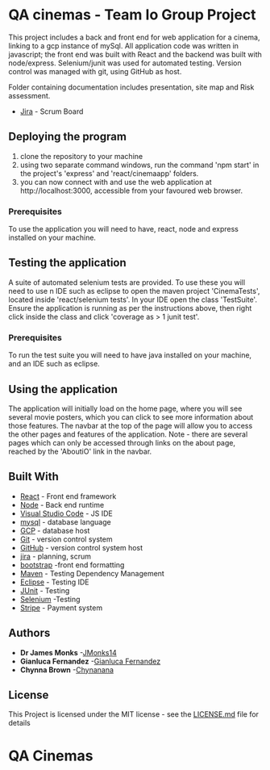 # QA cinemas - Team Io Group Project

This project includes a back and front end for web application for a cinema, linking to a gcp instance of mySql.
All application code was written in javascript; the front end was built with React and the backend was built with node/express.
Selenium/junit was used for automated testing. Version control was managed with git, using GitHub as host.

Folder containing documentation includes presentation, site map and Risk assessment.
* [Jira](https://jmonks.atlassian.net/secure/RapidBoard.jspa?rapidView=7&projectKey=IQC&view=planning&issueLimit=100) - Scrum Board

## Deploying the program

1) clone the repository to your machine
2) using two separate command windows, run the command 'npm start' in the project's 'express' and 'react/cinemaapp' folders.
3) you can now connect with and use the web application at http://localhost:3000, accessible from your favoured web browser.

### Prerequisites

To use the application you will need to have, react, node and express installed on your machine.

## Testing the application

A suite of automated selenium tests are provided. To use these you will need to use n IDE such as eclipse to open the maven project 'CinemaTests',
located inside 'react/selenium tests'. In your IDE open the class 'TestSuite'. Ensure the application is running as per the instructions above, then right 
click inside the class and click 'coverage as > 1 junit test'.

### Prerequisites

To run the test suite you will need to have java installed on your machine, and an IDE such as eclipse.

## Using the application

The application will initially load on the home page, where you will see several movie posters, which you can click to see more information about those features.
The navbar at the top of the page will allow you to access the other pages and features of the application. Note - there are several pages which can only be accessed through links
on the about page, reached by the 'AboutiO' link in the navbar.

## Built With

* [React](https://reactjs.org/) - Front end framework
* [Node](https://nodejs.org/en/) - Back end runtime
* [Visual Studio Code](https://code.visualstudio.com/) - JS IDE
* [mysql](https://www.mysql.com/) - database language
* [GCP](https://cloud.google.com/) - database host
* [Git](https://git-scm.com/) - version control system
* [GitHub](https://github.com/) - version control system host
* [jira](https://www.atlassian.com/software/jira) - planning, scrum
* [bootstrap](https://getbootstrap.com/) -front end formatting
* [Maven](https://maven.apache.org/) - Testing Dependency Management
* [Eclipse](https://www.eclipse.org/downloads/) - Testing IDE
* [JUnit](https://junit.org/junit4/) - Testing
* [Selenium](https://www.selenium.dev/) -Testing
* [Stripe](https://stripe.com/gb) - Payment system

## Authors
* **Dr James Monks** -[JMonks14](https://github.com/JMonks14)
* **Gianluca Fernandez** -[Gianluca Fernandez](https://https://github.com/Gianluca-Fernandez-QA)
* **Chynna Brown** -[Chynanana](https://github.com/chynanana)

## License

This Project is licensed under the MIT license - see the [LICENSE.md](LICENSE.md) file for details

# QA Cinemas
